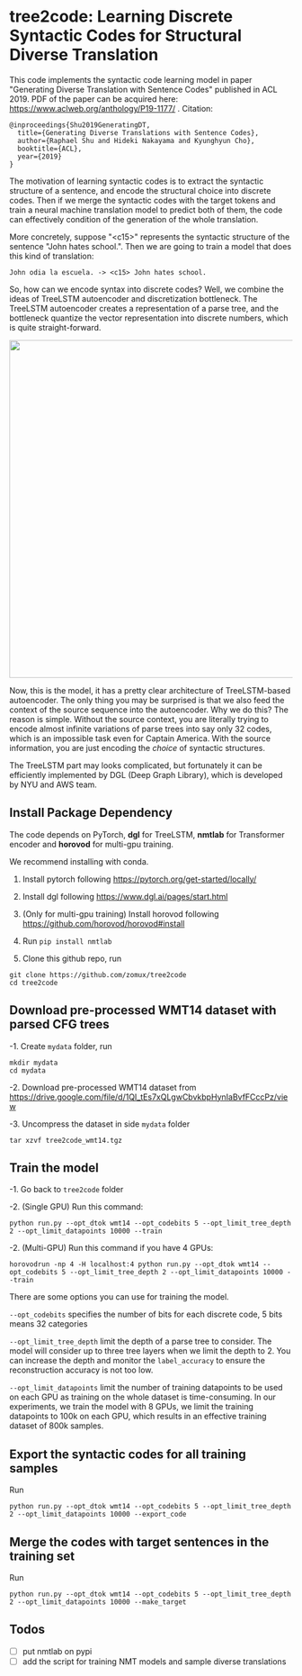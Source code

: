 tree2code: Learning Discrete Syntactic Codes for Structural Diverse Translation
===

This code implements the syntactic code learning model in paper "Generating Diverse Translation with Sentence Codes" published in ACL 2019.
PDF of the paper can be acquired here: https://www.aclweb.org/anthology/P19-1177/ . Citation:

```
@inproceedings{Shu2019GeneratingDT,
  title={Generating Diverse Translations with Sentence Codes},
  author={Raphael Shu and Hideki Nakayama and Kyunghyun Cho},
  booktitle={ACL},
  year={2019}
}
```

The motivation of learning syntactic codes is to extract the syntactic structure of a sentence, and encode the structural choice into discrete codes.
Then if we merge the syntactic codes with the target tokens and train a neural machine translation model to predict both of them, the code can effectively condition of the generation of the whole translation.

More concretely, suppose "\<c15\>" represents the syntactic structure of the sentence "John hates school.". 
Then we are going to train a model that does this kind of translation:
```
John odia la escuela. -> <c15> John hates school.
```

So, how can we encode syntax into discrete codes? Well, we combine the ideas of TreeLSTM autoencoder and discretization bottleneck.
The TreeLSTM autoencoder creates a representation of a parse tree, and the bottleneck quantize the vector representation into discrete numbers, which is quite straight-forward.

<img src="https://i.imgur.com/DjrFF70.png" width="600px"/>

Now, this is the model, it has a pretty clear architecture of TreeLSTM-based autoencoder.
The only thing you may be surprised is that we also feed the context of the source sequence into the autoencoder. Why we do this?
The reason is simple. Without the source context, you are literally trying to encode almost infinite variations of parse trees into say only 32 codes, which is an impossible task even for Captain America.
With the source information, you are just encoding the *choice* of syntactic structures.

The TreeLSTM part may looks complicated, but fortunately it can be efficiently implemented by DGL (Deep Graph Library), which is developed by NYU and AWS team.

## Install Package Dependency

The code depends on PyTorch, **dgl** for TreeLSTM, **nmtlab** for Transformer encoder and **horovod** for multi-gpu training.

We recommend installing with conda.

1. Install pytorch following https://pytorch.org/get-started/locally/

2. Install dgl following https://www.dgl.ai/pages/start.html

3. (Only for multi-gpu training) Install horovod following https://github.com/horovod/horovod#install

4. Run `pip install nmtlab`

5. Clone this github repo, run 
```
git clone https://github.com/zomux/tree2code
cd tree2code
```

## Download pre-processed WMT14 dataset with parsed CFG trees

-1. Create `mydata` folder, run
```
mkdir mydata
cd mydata
```

-2. Download pre-processed WMT14 dataset from https://drive.google.com/file/d/1QI_tEs7xQLgwCbvkbpHynIaBvfFCccPz/view

-3. Uncompress the dataset in side `mydata` folder
```
tar xzvf tree2code_wmt14.tgz
```

## Train the model

-1. Go back to `tree2code` folder

-2. (Single GPU) Run this command:
```
python run.py --opt_dtok wmt14 --opt_codebits 5 --opt_limit_tree_depth 2 --opt_limit_datapoints 10000 --train
```

-2. (Multi-GPU) Run this command if you have 4 GPUs:
```
horovodrun -np 4 -H localhost:4 python run.py --opt_dtok wmt14 --opt_codebits 5 --opt_limit_tree_depth 2 --opt_limit_datapoints 10000 --train
```

There are some options you can use for training the model.

``--opt_codebits`` specifies the number of bits for each discrete code, 5 bits means 32 categories

``--opt_limit_tree_depth`` limit the depth of a parse tree to consider. The model will consider up to three tree layers when we limit the depth to 2.
You can increase the depth and monitor the `label_accuracy` to ensure the reconstruction accuracy is not too low.

``--opt_limit_datapoints`` limit the number of training datapoints to be used on each GPU as training on the whole dataset is time-consuming.
In our experiments, we train the model with 8 GPUs, we limit the training datapoints to 100k on each GPU, which results in an effective training dataset of 800k samples.

## Export the syntactic codes for all training samples

Run
```
python run.py --opt_dtok wmt14 --opt_codebits 5 --opt_limit_tree_depth 2 --opt_limit_datapoints 10000 --export_code
```

## Merge the codes with target sentences in the training set
Run
```
python run.py --opt_dtok wmt14 --opt_codebits 5 --opt_limit_tree_depth 2 --opt_limit_datapoints 10000 --make_target
```

## Todos

- [ ] put nmtlab on pypi
- [ ] add the script for training NMT models and sample diverse translations